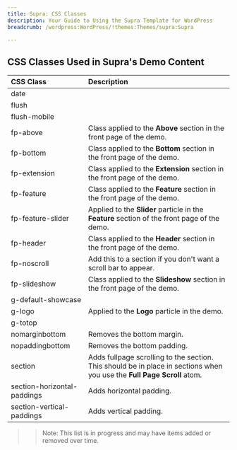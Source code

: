 ```yaml
---
title: Supra: CSS Classes
description: Your Guide to Using the Supra Template for WordPress
breadcrumb: /wordpress:WordPress/!themes:Themes/supra:Supra

---
```


## CSS Classes Used in Supra's Demo Content

| CSS Class                   | Description                                                                                                             |
| :-----                      | :-----                                                                                                                  |
| date                        |                                                                                                                         |
| flush                       |                                                                                                                         |
| flush-mobile                |                                                                                                                         |
| fp-above                    | Class applied to the **Above** section in the front page of the demo.                                                   |
| fp-bottom                   | Class applied to the **Bottom** section in the front page of the demo.                                                  |
| fp-extension                | Class applied to the **Extension** section in the front page of the demo.                                               |
| fp-feature                  | Class applied to the **Feature** section in the front page of the demo.                                                 |
| fp-feature-slider           | Applied to the **Slider** particle in the **Feature** section of the front page of the demo.                            |
| fp-header                   | Class applied to the **Header** section in the front page of the demo.                                                  |
| fp-noscroll                 | Add this to a section if you don't want a scroll bar to appear.                                                         |
| fp-slideshow                | Class applied to the **Slideshow** section in the front page of the demo.                                               |
| g-default-showcase          |                                                                                                                         |
| g-logo                      | Applied to the **Logo** particle in the demo.                                                                           |
| g-totop                     |                                                                                                                         |
| nomarginbottom              | Removes the bottom margin.                                                                                              |
| nopaddingbottom             | Removes the bottom padding.                                                                                             |
| section                     | Adds fullpage scrolling to the section. This should be in place in sections when you use the **Full Page Scroll** atom. |
| section-horizontal-paddings | Adds horizontal padding.                                                                                                |
| section-vertical-paddings   | Adds vertical padding.                                                                                                  |

>> Note: This list is in progress and may have items added or removed over time.